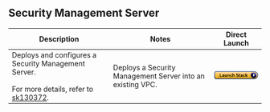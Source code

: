 
## Security Management Server
<table>
    <thead>
        <tr>
            <th>Description</th>
            <th>Notes</th>
            <th>Direct Launch</th>
        </tr>
    </thead>
    <tbody>
        <tr>
            <td width="40%">
                Deploys and configures a Security Management Server.<br/><br/>For more details, refer to <a href="https://supportcenter.checkpoint.com/supportcenter/portal?eventSubmit_doGoviewsolutiondetails=&solutionid=sk130372">sk130372</a>.
            </td>
            <td width="40%">Deploys a Security Management Server into an existing VPC.</td>
            <td><a href="https://console.aws.amazon.com/cloudformation/home#/stacks/create/review?templateURL=https://cgi-cfts.s3.amazonaws.com/management/management.yaml&stackName=Check-Point-Management"><img src="../../../images/launch.png"/></a></td>
        </tr>
    </tbody>
</table>
<br/>
<br/>